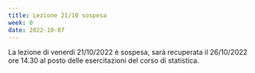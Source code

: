 ```yaml
---
title: Lezione 21/10 sospesa
week: 0
date: 2022-10-07
---
```


La lezione di venerdì 21/10/2022 è sospesa, sarà recuperata il 26/10/2022 ore 14.30 al posto delle esercitazioni del corso di statistica.
